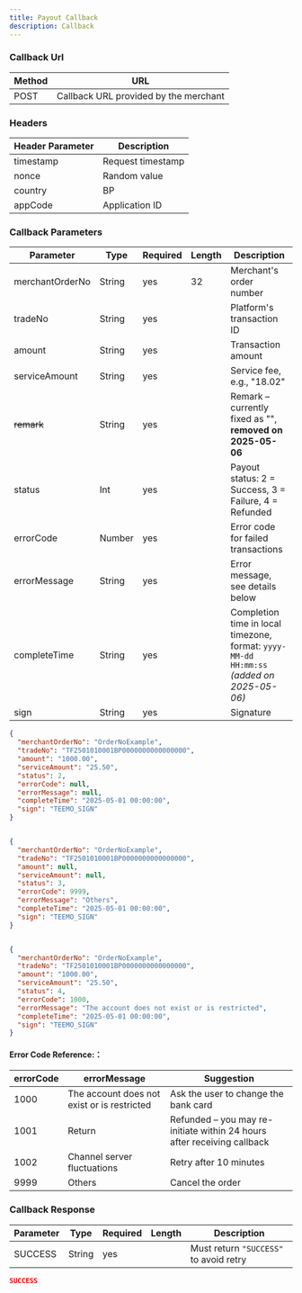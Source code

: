 ```yaml
---
title: Payout Callback
description: Callback
---
```


### Callback Url

| Method | URL                                   |
| ------ | ------------------------------------- |
| POST   | Callback URL provided by the merchant |


### Headers

| Header Parameter | Description       |
| ---------------- |-------------------|
| timestamp        | Request timestamp |
| nonce            | Random value      |
| country          | BP                |
| appCode          | Application ID    |


### Callback Parameters

| Parameter       | Type   | Required | Length | Description                                                                              |
| --------------- | ------ | -------- | ------ | ---------------------------------------------------------------------------------------- |
| merchantOrderNo | String | yes      | 32     | Merchant's order number                                                                  |
| tradeNo         | String | yes      |        | Platform's transaction ID                                                                |
| amount          | String | yes      |        | Transaction amount                                                                       |
| serviceAmount   | String | yes      |        | Service fee, e.g., "18.02"                                                               |
| ~~remark~~      | String | yes      |        | Remark – currently fixed as "", **removed on 2025-05-06**                                |
| status          | Int    | yes      |        | Payout status: 2 = Success, 3 = Failure, 4 = Refunded                                    |
| errorCode       | Number | yes      |        | Error code for failed transactions                                                       |
| errorMessage    | String | yes      |        | Error message, see details below                                                         |
| completeTime    | String | yes      |        | Completion time in local timezone, format: `yyyy-MM-dd HH:mm:ss` *(added on 2025-05-06)* |
| sign            | String | yes      |        | Signature                                                                                |



```json title= Example: Successful Callback
{
  "merchantOrderNo": "OrderNoExample",
  "tradeNo": "TF2501010001BP0000000000000000",
  "amount": "1000.00",
  "serviceAmount": "25.50",
  "status": 2,
  "errorCode": null,
  "errorMessage": null,
  "completeTime": "2025-05-01 00:00:00",
  "sign": "TEEMO_SIGN"
}

```


```json title= Failed Callback

{
  "merchantOrderNo": "OrderNoExample",
  "tradeNo": "TF2501010001BP0000000000000000",
  "amount": null,
  "serviceAmount": null,
  "status": 3,
  "errorCode": 9999,
  "errorMessage": "Others",
  "completeTime": "2025-05-01 00:00:00",
  "sign": "TEEMO_SIGN"
}

```

```json title= Refund Callback

{
  "merchantOrderNo": "OrderNoExample",
  "tradeNo": "TF2501010001BP0000000000000000",
  "amount": "1000.00",
  "serviceAmount": "25.50",
  "status": 4,
  "errorCode": 1000,
  "errorMessage": "The account does not exist or is restricted",
  "completeTime": "2025-05-01 00:00:00",
  "sign": "TEEMO_SIGN"
}


```

#### Error Code Reference:：

| errorCode | errorMessage                                | Suggestion                                                              |
| --------- | ------------------------------------------- | ----------------------------------------------------------------------- |
| 1000      | The account does not exist or is restricted | Ask the user to change the bank card                                    |
| 1001      | Return                                      | Refunded – you may re-initiate within 24 hours after receiving callback |
| 1002      | Channel server fluctuations                 | Retry after 10 minutes                                                  |
| 9999      | Others                                      | Cancel the order                                                        |


### Callback Response

| Parameter | Type   | Required | Length | Description                            |
| --------- | ------ | -------- | ------ | -------------------------------------- |
| SUCCESS   | String | yes      |        | Must return `"SUCCESS"` to avoid retry |


```json title= Sample Response
SUCCESS
```
